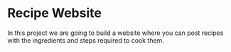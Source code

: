 # Recipe Website

In this project we are going to build a website where you can post recipes with the ingredients and steps required to cook them.